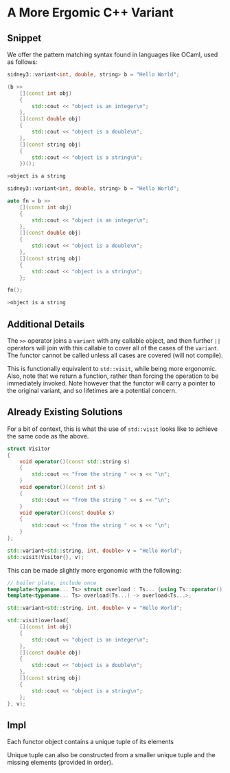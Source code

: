 # A More Ergomic C++ Variant

## Snippet

We offer the pattern matching syntax found in languages like OCaml, used as follows: 
```cpp
sidney3::variant<int, double, string> b = "Hello World";

(b >> 
    [](const int obj)
    {
        std::cout << "object is an integer\n";
    },
    [](const double obj)
    {
        std::cout << "object is a double\n";
    },
    [](const string obj)
    {
        std::cout << "object is a string\n";
    })();
```

```bash
>object is a string
```

```cpp
sidney3::variant<int, double, string> b = "Hello World";

auto fn = b >> 
    [](const int obj)
    {
        std::cout << "object is an integer\n";
    },
    [](const double obj)
    {
        std::cout << "object is a double\n";
    },
    [](const string obj)
    {
        std::cout << "object is a string\n";
    };

fn();
```
```bash
>object is a string
```

## Additional Details

The `>>` operator joins a `variant` with any callable object, and then further `||` operators will join with this callable to cover all of the cases of the `variant`. The functor cannot be called unless all cases are covered (will not compile).

This is functionally equivalent to `std::visit`, while being more ergonomic. Also, note that we return a function, rather than forcing the operation to be immediately invoked. Note however that the functor will carry a pointer to the original variant, and so lifetimes are a potential concern.

## Already Existing Solutions

For a bit of context, this is what the use of `std::visit` looks like to achieve the same code as the above.

```cpp
struct Visitor
{
    void operator()(const std::string s)
    {
        std::cout << "from the string " << s << "\n";
    }
    void operator()(const int s)
    {
        std::cout << "from the string " << s << "\n";
    }
    void operator()(const double s)
    {
        std::cout << "from the string " << s << "\n";
    }
};

std::variant<std::string, int, double> v = "Hello World";
std::visit(Visitor{}, v);
```

This can be made slightly more ergonomic with the following:

```cpp
// boiler plate, include once
template<typename... Ts> struct overload : Ts... {using Ts::operator()...;};
template<typename... Ts> overload(Ts...) -> overload<Ts...>;

std::variant<std::string, int, double> v = "Hello World";

std::visit(overload{
    [](const int obj)
    {
        std::cout << "object is an integer\n";
    },
    [](const double obj)
    {
        std::cout << "object is a double\n";
    },
    [](const string obj)
    {
        std::cout << "object is a string\n";
    };
}, v);
```


## Impl

Each functor object contains a unique tuple of its elements

Unique tuple can also be constructed from a smaller unique tuple and the missing elements (provided in order).
